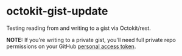 # octokit-gist-update

Testing reading from and writing to a gist via Octokit/rest.

**NOTE:** If you're writing to a private gist, you'll need full private repo permissions on your GitHub [personal access token](https://github.com/settings/tokens).
